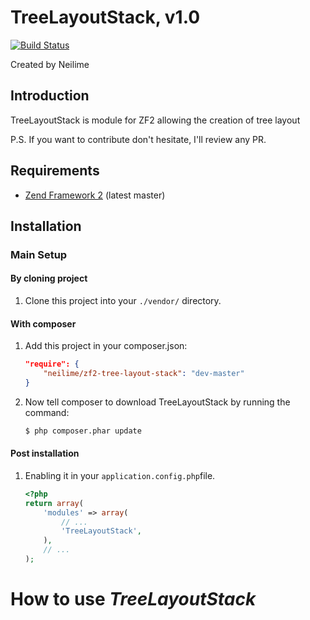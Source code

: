 TreeLayoutStack, v1.0
=======

[![Build Status](https://travis-ci.org/neilime/zf2-tree-layout-stack.png?branch=master)](https://travis-ci.org/neilime/zf2-tree-layout-stack)

Created by Neilime

Introduction
------------

TreeLayoutStack is module for ZF2 allowing the creation of tree layout 

P.S. If you want to contribute don't hesitate, I'll review any PR.

Requirements
------------

* [Zend Framework 2](https://github.com/zendframework/zf2) (latest master)

Installation
------------

### Main Setup

#### By cloning project

1. Clone this project into your `./vendor/` directory.

#### With composer

1. Add this project in your composer.json:

    ```json
    "require": {
        "neilime/zf2-tree-layout-stack": "dev-master"
    }
    ```
2. Now tell composer to download TreeLayoutStack by running the command:

    ```bash
    $ php composer.phar update
    ```

#### Post installation

1. Enabling it in your `application.config.php`file.

    ```php
    <?php
    return array(
        'modules' => array(
            // ...
            'TreeLayoutStack',
        ),
        // ...
    );
    ```
    
# How to use _TreeLayoutStack_
